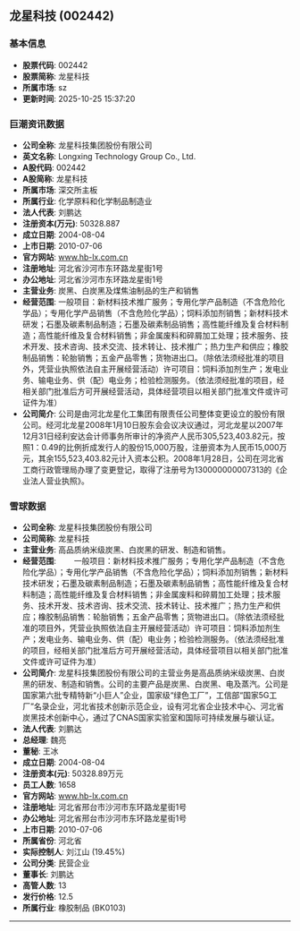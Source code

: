 ## 龙星科技 (002442)

### 基本信息

- **股票代码**: 002442
- **股票简称**: 龙星科技
- **所属市场**: sz
- **更新时间**: 2025-10-25 15:37:20

### 巨潮资讯数据

- **公司全称**: 龙星科技集团股份有限公司
- **英文名称**: Longxing Technology Group Co., Ltd.
- **A股代码**: 002442
- **A股简称**: 龙星科技
- **所属市场**: 深交所主板
- **所属行业**: 化学原料和化学制品制造业
- **法人代表**: 刘鹏达
- **注册资本(万元)**: 50328.887
- **成立日期**: 2004-08-04
- **上市日期**: 2010-07-06
- **官方网站**: www.hb-lx.com.cn
- **注册地址**: 河北省沙河市东环路龙星街1号
- **办公地址**: 河北省沙河市东环路龙星街1号
- **主营业务**: 炭黑、白炭黑及煤焦油制品的生产和销售
- **经营范围**: 一般项目：新材料技术推广服务；专用化学产品制造（不含危险化学品）；专用化学产品销售（不含危险化学品）；饲料添加剂销售；新材料技术研发；石墨及碳素制品制造；石墨及碳素制品销售；高性能纤维及复合材料制造；高性能纤维及复合材料销售；非金属废料和碎屑加工处理；技术服务、技术开发、技术咨询、技术交流、技术转让、技术推广；热力生产和供应；橡胶制品销售：轮胎销售；五金产品零售；货物进出口。（除依法须经批准的项目外，凭营业执照依法自主开展经营活动）许可项目：饲料添加剂生产；发电业务、输电业务、供（配）电业务；检验检测服务。（依法须经批准的项目，经相关部门批准后方可开展经营活动，具体经营项目以相关部门批准文件或许可证件为准）
- **公司简介**: 公司是由河北龙星化工集团有限责任公司整体变更设立的股份有限公司。经河北龙星2008年1月10日股东会会议决议通过，河北龙星以2007年12月31日经利安达会计师事务所审计的净资产人民币305,523,403.82元，按照1：0.49的比例折成发行人的股份15,000万股，注册资本为人民币15,000万元，其余155,523,403.82元计入资本公积。2008年1月28日，公司在河北省工商行政管理局办理了变更登记，取得了注册号为130000000007313的《企业法人营业执照》。

### 雪球数据

- **公司全称**: 龙星科技集团股份有限公司
- **公司简称**: 龙星科技
- **主营业务**: 高品质纳米级炭黑、白炭黑的研发、制造和销售。
- **经营范围**: 　　一般项目：新材料技术推广服务；专用化学产品制造（不含危险化学品）；专用化学产品销售（不含危险化学品）；饲料添加剂销售；新材料技术研发；石墨及碳素制品制造；石墨及碳素制品销售；高性能纤维及复合材料制造；高性能纤维及复合材料销售；非金属废料和碎屑加工处理；技术服务、技术开发、技术咨询、技术交流、技术转让、技术推广；热力生产和供应；橡胶制品销售：轮胎销售；五金产品零售；货物进出口。（除依法须经批准的项目外，凭营业执照依法自主开展经营活动）许可项目：饲料添加剂生产；发电业务、输电业务、供（配）电业务；检验检测服务。（依法须经批准的项目，经相关部门批准后方可开展经营活动，具体经营项目以相关部门批准文件或许可证件为准）
- **公司简介**: 龙星科技集团股份有限公司的主营业务是高品质纳米级炭黑、白炭黑的研发、制造和销售。公司的主要产品是炭黑、白炭黑、电及蒸汽。公司是国家第六批专精特新“小巨人”企业，国家级“绿色工厂”，工信部“国家5G工厂”名录企业，河北省技术创新示范企业，设有河北省企业技术中心、河北省炭黑技术创新中心，通过了CNAS国家实验室和国际可持续发展与碳认证。
- **法人代表**: 刘鹏达
- **总经理**: 魏亮
- **董秘**: 王冰
- **成立日期**: 2004-08-04
- **注册资本(元)**: 50328.89万元
- **员工人数**: 1658
- **官方网站**: www.hb-lx.com.cn
- **注册地址**: 河北省邢台市沙河市东环路龙星街1号
- **办公地址**: 河北省邢台市沙河市东环路龙星街1号
- **上市日期**: 2010-07-06
- **所属省份**: 河北省
- **实际控制人**: 刘江山 (19.45%)
- **公司分类**: 民营企业
- **董事长**: 刘鹏达
- **高管人数**: 13
- **发行价格**: 12.5
- **所属行业**: 橡胶制品 (BK0103)

---